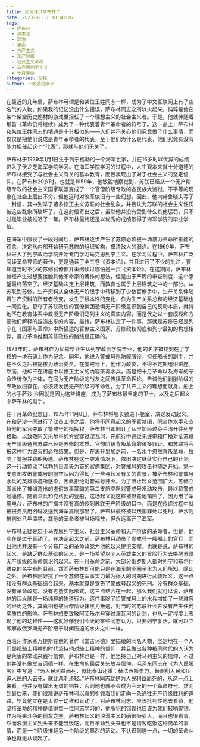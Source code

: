 ```yaml
---
title: 如何评价萨布林？
date: 2023-02-11 10:40:26
tags: 
  - 萨布林
  - 资本论
  - 政治
  - 革命
  - 共产主义
  - 无产阶级
  - 社会主义革命
  - 马克思列宁主义
  - 十月革命
categories: 投稿
author: 一般通过康米
---
```


​	在最近的几年里，萨布林可谓是和某位王姓同志一样，成为了中文互联网上有了些名气的人物。如果我的记忆没出什么错误，萨布林同志之所以火起来，纯粹是他在某个架空历史题材的游戏里担任了一个理想主义的社会主义者。于是，他就伴随着那首《革命仍将继续》成为了一种代表着青年革命者的符号了。这一点上，萨布林和某位王姓同志的境遇是十分相似的——人们并不关心他们究竟做了什么事情，而仅仅是把他们说成是青年革命者的代表，至于他们为什么是代表，他们究竟有没有能力担任起这个“代表”，那就与他们无关了。

​	萨布林于1939年1月1日生于列宁格勒的一个海军世家，并在16岁时以优异的成绩进入了伏龙芝海军学院学习。在海军学院学习的过程中，人生观本来就十分道德的萨布林接受了与社会主义有关的基本教育，而且表现出了对于社会主义的坚定信仰。在萨布林20岁时，也就是1959年，他敏锐地察觉到，苏联已经从一个无产阶级专政的社会主义国家联盟变成了一个官僚阶级专政的各民族大监狱，不平等的现象在社会上层出不穷，但他这时对改革依旧有一些幻想。因此，他向赫鲁晓夫写了一封信，其中列举了诸多修正主义苏联的社会乱象，并且认为苏联的社会主义性质被这些乱象所破坏了。在这封信寄出之后，虽然他并没有受到什么其他惩罚，只不过是毕业被推迟了一年。萨布林最终还是以优秀的成绩取得了海军学院的毕业学位。

​	在海军中服役了一段时间后，萨布林逐步产生了苏修必须被一场暴力革命所推翻的观念，决定从内部开始研究苏修的组织架构，摸清敌人的弱点。在1969年，萨布林进入了列宁政治学院开始专门学习马克思列宁主义。在学习过程中，萨布林广泛阅读革命导师的著作，更是通读了全三卷《资本论》，并且进行了不少的批注，要知道当时不少的苏修官僚都并未阅读过哪怕是一页《资本论》。在这期间，萨布林曾经产生过想要接触其他革命家的著作的想法，但是由于严厉的审查制度，这个愿望最终落空了。经济基础决定上层建筑，而教育也属于上层建筑之中的一部分。从苏联到苏修，生产资料从全体无产阶级手中转移到了少数官僚手中，生产关系伴随着生产资料的所有者改变，发生了根本性的变化，作为生产关系总和的经济基础也一同变化。篡夺了苏联政权的官僚集团恐惧无产阶级意识到自己的反动本质，就特地不在教育体系中教授无产阶级们马列主义的真实内容，而是代之以一套模糊和方便他们解释的捏造出来的内容。最终，萨布林认定了一件事，那就是苏修已经是列宁在《国家与革命》中所描述的官僚主义国家，苏修政权彻底和列宁最初的构想相悖，暴力革命推翻苏修政权的路线是正确的。

​	1973年时，萨布林作为优秀毕业生从列宁政治学院毕业，他的名字被铭刻在了学校的一块石碑上作为纪念。同年，他进入警戒号巡防舰服役，担任船长的副手，并在不久之后被提拔为政治委员。在警戒号上，他作为政委，不得不定期组织讲座。然而，他却不在讲座中以修正主义的内容荼毒水兵，而是把十月革命以及海军的革命传统作为主体，在同为无产阶级的战友之间传播革命理论，告诫他们剥削阶级的专政依旧存在，必须要发扬无产阶级的革命性，为了共产主义的理想而献身。船上的水手萨沙·沙因就是因为这些讲座，成为了萨布林最坚定的卫士，以及之后起义中萨布林的副手。

​	在十月革命纪念日，1975年11月8日，萨布林将舰长锁进下舱室，决定发动起义。在和萨沙一同进行了动员工作之后，他将不同意起义的军官禁闭，同全体水手和支持他的军官夺取了警戒号的指挥权。萨布林当即制订了从里加经过芬兰湾开往列宁格勒，以致敬阿芙乐尔号的方式穿过涅瓦河，在航行中通过无线电和广播对全苏联无产阶级通告苏联已经是苏修的本质、官僚阶级背叛革命的诸多罪证、和苏联将会被这种行为毁灭的必然结果。但是，在离开里加之前，一名水手忽然背叛革命，拉响了警报并跳船叛逃。萨布林在这一突发情况下，依旧决定继续实行自己的计划。这一行动惊动了以勃列日涅夫为首的官僚集团，对警戒号的攻击也随之开始。第一支意图攻击警戒号的航空队因为得知了一些与起义有关的背景，被萨布林和警戒号水兵的英雄事迹所感染，因此拒绝对警戒号开火。为了阻止起义范围扩大，苏修立即派出了被编造出的虚假故事蒙骗的第二支航空队对警戒号发动攻击，最终将警戒号逼停。随着伞兵和克格勃的登船，这场起义就这样被野蛮地镇压了。因为用了军用电台，萨布林的广播并没有真的传到苏联无产阶级的耳中，而是在传递过程中就被报务员用密码发送到海军高层那里了。萨布林最终被以叛国罪处以死刑，萨沙则被判处八年监禁，其他的革命者被当场释放，但永远离开了海军。

​	萨布林无疑是忠于马克思列宁主义、社会主义革命和无产阶级的革命者，但是，他实在是过于盲动了。在决定起义之前，萨布林只动员了警戒号一艘船上的官兵，而且他也并没有一个分布广泛的革命政党为他的起义提供支撑。也就是说，萨布林的起义，是缺乏群众基础的起义，是一场希望以个人英雄主义的冒险行为去唤醒苏联无产阶级的革命意识的起义。在十月革命之前，大部分俄罗斯人都对列宁和布尔什维克的名字有所耳闻，然而萨布林却可能只是在海军的小圈子里为人们所知。除此之外，萨布林刚好挑了一个苏修在军事实力最为强大的时期进行武装起义，这一点和没有群众基础结合起来，基本就算是宣告了警戒号起义的死刑。没有群众基础、没有革命政党、没有考量实际形式，这三点结合在一起，那么我们就可以说，萨布林的起义就是一场纯粹的殉道行为，这件事除了给警戒号上的水兵增加了一些难忘的经历之外，其真相也被官僚阶级抹黑为叛逃，对当时的苏联社会并没有产生任何实质性的影响。萨布林想要致敬阿芙乐尔号穿过涅瓦河的计划，也从一定程度上表现了他的幼稚性——这就好像我们今天的某些同志认为，只要列宁复活，就可以立即解救俄罗斯无产阶级于财阀压迫的水火之中一样。

​	西班牙作家塞万提斯在他的著作《堂吉诃德》里描绘的同名人物，坚定地在一个人们鄙视骑士精神的时代坚持他对骑士精神的信仰，并且做出各种被同时代的人认为是荒唐的举动来践行信仰。萨布林也是一样，他坚持自己对马列主义的信仰，不过他并没有像堂吉诃德一样，在生命的最后关头放弃信仰。毛泽东同志在《为人民服务》中写道：“为人民利益而死，就比泰山还重；替法西斯卖力，替剥削人民和压迫人民的人去死，就比鸿毛还轻。”萨布林同志就是为人民利益而死的，从这一点上来看，他并没有做出无谓的牺牲，否则他也就不会成为今天的一个革命符号。然而到最后来，我们很难说萨布林可以真的引领着我们走向一条通往无产阶级胜利的道路，毕竟他实在是太过于幼稚和盲动了。对萨布林同志，应该批判性地去看待，他坚持革命的精神是值得每一位同志学习的，他所犯的错误也应该为我们敲响警钟，作为将来斗争的前车之鉴。萨布林起义的浪漫主义的确很吸引人，而且也很省事，然而浪漫主义到头来不能当饭吃，而且革命到头来也不是请客吃饭这种简单的事情，而是一个阶级推翻另一个阶级的暴烈的活动。不认识到这一点，一切的革命斗争也就无从谈起了。
